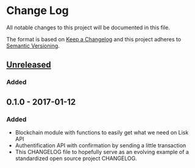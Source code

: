 # Change Log
All notable changes to this project will be documented in this file.

The format is based on [Keep a Changelog](http://keepachangelog.com/) 
and this project adheres to [Semantic Versioning](http://semver.org/).


## [Unreleased]
### Added

## 0.1.0 - 2017-01-12
### Added
- Blockchain module with functions to easily get what we need on Lisk API
- Authentification API with confirmation by sending a little transaction
- This CHANGELOG file to hopefully serve as an evolving example of a standardized open source project CHANGELOG.

[Unreleased]: https://github.com/SherlockStd/lisk-transparency-reports/compare/v0.1.0...development